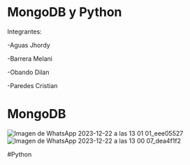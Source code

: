 # MongoDB y Python 

Integrantes: 

  -Aguas Jhordy
  
  -Barrera Melani
  
  -Obando Dilan
  
  -Paredes Cristian
  

  # MongoDB
  
![Imagen de WhatsApp 2023-12-22 a las 13 01 01_eee05527](https://github.com/Cristiann-Paredes/MongoDB-y-Python/assets/117744113/6b4f8ad4-f093-4e50-97ba-f2a7d5665ad7)
![Imagen de WhatsApp 2023-12-22 a las 13 00 07_dea4f1f2](https://github.com/Cristiann-Paredes/MongoDB-y-Python/assets/117744113/eab3a75c-fdcf-40a2-a3ae-c38f95bcb381)

  #Python

  
